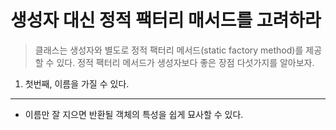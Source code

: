 생성자 대신 정적 팩터리 매서드를 고려하라
=============
> 클래스는 생성자와 별도로 정적 팩터리 메서드(static factory method)를 제공할 수 있다.
  정적 팩터리 메서드가 생성자보다 좋은 장점 다섯가지를 알아보자.
1. 첫번째, 이름을 가질 수 있다.
-------------
  - 이름만 잘 지으면 반환될 객체의 특성을 쉽게 묘사할 수 있다.

